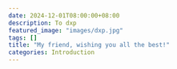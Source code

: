 ```yaml
---
date: 2024-12-01T08:00:00+08:00
description: To dxp
featured_image: "images/dxp.jpg"
tags: []
title: "My friend, wishing you all the best!"
categories: Introduction
---
```

